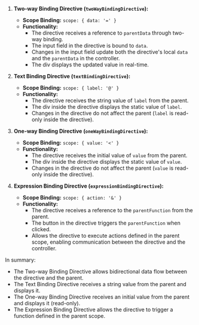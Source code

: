1. **Two-way Binding Directive (`twoWayBindingDirective`):**
   - **Scope Binding:** `scope: { data: '=' }`
   - **Functionality:**
     - The directive receives a reference to `parentData` through two-way binding.
     - The input field in the directive is bound to `data`.
     - Changes in the input field update both the directive's local `data` and the `parentData` in the controller.
     - The div displays the updated value in real-time.

2. **Text Binding Directive (`textBindingDirective`):**
   - **Scope Binding:** `scope: { label: '@' }`
   - **Functionality:**
     - The directive receives the string value of `label` from the parent.
     - The div inside the directive displays the static value of `label`.
     - Changes in the directive do not affect the parent (`label` is read-only inside the directive).

3. **One-way Binding Directive (`oneWayBindingDirective`):**
   - **Scope Binding:** `scope: { value: '<' }`
   - **Functionality:**
     - The directive receives the initial value of `value` from the parent.
     - The div inside the directive displays the static value of `value`.
     - Changes in the directive do not affect the parent (`value` is read-only inside the directive).

4. **Expression Binding Directive (`expressionBindingDirective`):**
   - **Scope Binding:** `scope: { action: '&' }`
   - **Functionality:**
     - The directive receives a reference to the `parentFunction` from the parent.
     - The button in the directive triggers the `parentFunction` when clicked.
     - Allows the directive to execute actions defined in the parent scope, enabling communication between the directive and the controller.

In summary:
- The Two-way Binding Directive allows bidirectional data flow between the directive and the parent.
- The Text Binding Directive receives a string value from the parent and displays it.
- The One-way Binding Directive receives an initial value from the parent and displays it (read-only).
- The Expression Binding Directive allows the directive to trigger a function defined in the parent scope.